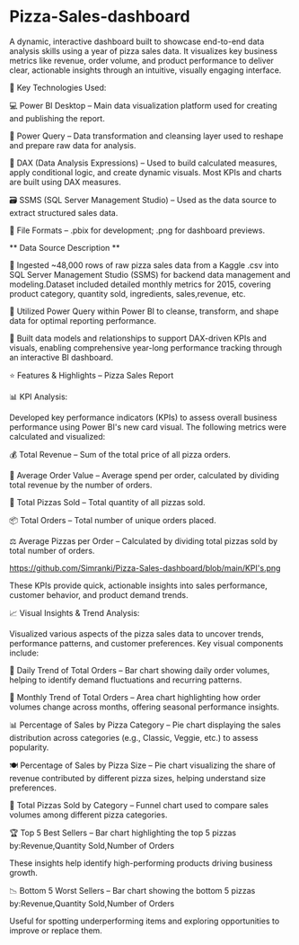# Pizza-Sales-dashboard
A dynamic, interactive dashboard built to showcase end-to-end data analysis skills using a year of pizza sales data. It visualizes key business metrics like revenue, order volume, and product performance to deliver clear, actionable insights through an intuitive, visually engaging interface.

🔧 Key Technologies Used:

💻 Power BI Desktop – Main data visualization platform used for creating and publishing the report.

🧹 Power Query – Data transformation and cleansing layer used to reshape and prepare raw data for analysis.

🧠 DAX (Data Analysis Expressions) – Used to build calculated measures, apply conditional logic, and create dynamic visuals. Most KPIs and charts are built using DAX measures.

🗃️ SSMS (SQL Server Management Studio) – Used as the data source to extract structured sales data.

📁 File Formats – .pbix for development; .png for dashboard previews.

** Data Source Description **
 
📁 Ingested ~48,000 rows of raw pizza sales data from a Kaggle .csv into SQL Server Management Studio (SSMS) for backend data management and modeling.Dataset included detailed monthly metrics for 2015, covering product category, quantity sold, ingredients, sales,revenue, etc.

🧹 Utilized Power Query within Power BI to cleanse, transform, and shape data for optimal reporting performance.

🧠 Built data models and relationships to support DAX-driven KPIs and visuals, enabling comprehensive year-long performance tracking through an interactive BI dashboard.

⭐ Features & Highlights – Pizza Sales Report

📊 KPI Analysis:

Developed key performance indicators (KPIs) to assess overall business performance using Power BI's new card visual. The following metrics were calculated and visualized:

💰 Total Revenue – Sum of the total price of all pizza orders.

🧾 Average Order Value – Average spend per order, calculated by dividing total revenue by the number of orders.

🍕 Total Pizzas Sold – Total quantity of all pizzas sold.

📦 Total Orders – Total number of unique orders placed.

⚖️ Average Pizzas per Order – Calculated by dividing total pizzas sold by total number of orders.

https://github.com/Simranki/Pizza-Sales-dashboard/blob/main/KPI's.png

These KPIs provide quick, actionable insights into sales performance, customer behavior, and product demand trends.

📈 Visual Insights & Trend Analysis:

Visualized various aspects of the pizza sales data to uncover trends, performance patterns, and customer preferences. Key visual components include:

📅 Daily Trend of Total Orders – Bar chart showing daily order volumes, helping to identify demand fluctuations and recurring patterns.

📆 Monthly Trend of Total Orders – Area chart highlighting how order volumes change across months, offering seasonal performance insights.

📊 Percentage of Sales by Pizza Category – Pie chart displaying the sales distribution across categories (e.g., Classic, Veggie, etc.) to assess popularity.

🍽️ Percentage of Sales by Pizza Size – Pie chart visualizing the share of revenue contributed by different pizza sizes, helping understand size preferences.

🔻 Total Pizzas Sold by Category – Funnel chart used to compare sales volumes among different pizza categories.

🏆 Top 5 Best Sellers – Bar chart highlighting the top 5 pizzas by:Revenue,Quantity Sold,Number of Orders

These insights help identify high-performing products driving business growth.

📉 Bottom 5 Worst Sellers – Bar chart showing the bottom 5 pizzas by:Revenue,Quantity Sold,Number of Orders

Useful for spotting underperforming items and exploring opportunities to improve or replace them.



